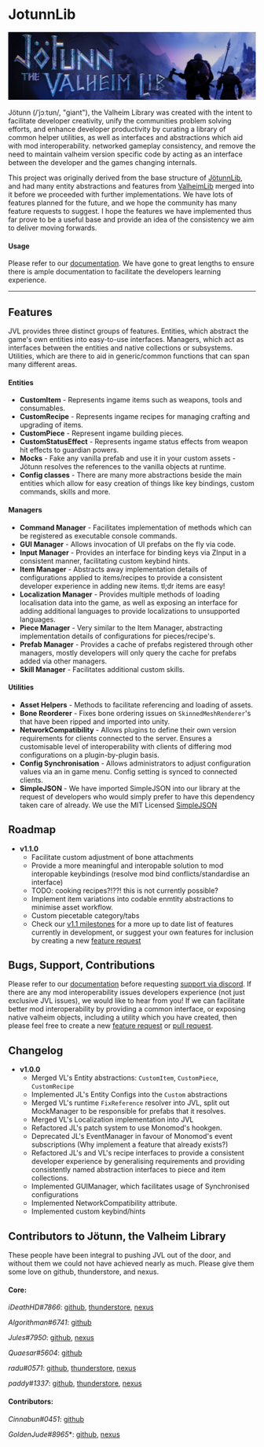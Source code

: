 ﻿# JotunnLib
![Banner](JotunnLib/Documentation/images/banner.png)

Jötunn (/ˈjɔːtʊn/, "giant"), the Valheim Library was created with the intent to facilitate developer creativity, unify the communities problem solving efforts, and enhance developer productivity by curating a library of common helper utilities, as well as interfaces and abstractions which aid with mod interoperability. networked gameplay consistency, and remove the need to maintain valheim version specific code by acting as an interface between the developer and the games changing internals.

This project was originally derived from the base structure of [JötunnLib](https://github.com/jotunnlib/jotunnlib), and had many entity abstractions and features from [ValheimLib](https://github.com/Valheim-Modding/ValheimLib) merged into it before we proceeded with further implementations. We have lots of features planned for the future, and we hope the community has many feature requests to suggest. I hope the features we have implemented thus far prove to be a useful base and provide an idea of the consistency we aim to deliver moving forwards.

#### Usage
Please refer to our [documentation](https://valheim-modding.github.io/Jotunn/). We have gone to great lengths to ensure there is ample documentation to facilitate the developers learning experience.

________________

## Features
JVL provides three distinct groups of features. Entities, which abstract the game's own entities into easy-to-use interfaces. Managers, which act as interfaces between the entities and native collections or subsystems. Utilities, which are there to aid in generic/common functions that can span many different areas.

#### Entities
- **CustomItem** - Represents ingame items such as weapons, tools and consumables.
- **CustomRecipe** - Represents ingame recipes for managing crafting and upgrading of items.
- **CustomPiece** - Represent ingame building pieces.
- **CustomStatusEffect** - Represents ingame status effects from weapon hit effects to guardian powers.
- **Mocks** - Fake any vanilla prefab and use it in your custom assets - Jötunn resolves the references to the vanilla objects at runtime.
- **Config classes** - There are many more abstractions beside the main entities which allow for easy creation of things like key bindings, custom commands, skills and more.

#### Managers
- **Command Manager** - Facilitates implementation of methods which can be registered as executable console commands.
- **GUI Manager** - Allows invocation of UI prefabs on the fly via code.
- **Input Manager** - Provides an interface for binding keys via ZInput in a consistent manner, facilitating custom keybind hints.
- **Item Manager** - Abstracts away implementation details of configurations applied to items/recipes to provide a consistent developer experience in adding new items. tl;dr items are easy!
- **Localization Manager** - Provides multiple methods of loading localisation data into the game, as well as exposing an interface for adding additional languages to provide localizations to unsupported languages.
- **Piece Manager** - Very similar to the Item Manager, abstracting implementation details of configurations for pieces/recipe's.
- **Prefab Manager** - Provides a cache of prefabs registered through other managers, mostly developers will only query the cache for prefabs added via other managers.
- **Skill Manager** - Facilitates additional custom skills.

#### Utilities
- **Asset Helpers** - Methods to facilitate referencing and loading of assets.
- **Bone Reorderer** - Fixes bone ordering issues on `SkinnedMeshRenderer`'s that have been ripped and imported into unity.
- **NetworkCompatibility** - Allows plugins to define their own version requirements for clients connected to the server. Ensures a customisable level of interoperability with clients of differing mod configurations on a plugin-by-plugin basis.
- **Config Synchronisation** - Allows administrators to adjust configuration values via an in game menu. Config setting is synced to connected clients.
- **SimpleJSON** - We have imported SimpleJSON into our library at the request of developers who would simply prefer to have this dependency taken care of already. We use the MIT Licensed [SimpleJSON](https://simplejson.readthedocs.io/en/latest/)

## Roadmap
- **v1.1.0**
  * Facilitate custom adjustment of bone attachments
  * Provide a more meaningful and interopable solution to mod interopable keybindings (resolve mod bind conflicts/standardise an interface)
  * TODO: cooking recipes?!??! this is not currently possible?
  * Implement item variations into codable enmtity abstractions to minimise asset workflow.
  * Custom piecetable category/tabs
  * Check our [v1.1 milestones](https://github.com/Valheim-Modding/Jotunn/milestone/2) for a more up to date list of features currently in development, or suggest your own features for inclusion by creating a new [feature request](https://github.com/Valheim-Modding/Jotunn/issues/new?assignees=&labels=&template=feature_request.md&title=%5BFEATURE%5D)

## Bugs, Support, Contributions
Please refer to our [documentation](https://valheim-modding.github.io/Jotunn/) before requesting [support via discord](https://discord.gg/DdUt6g7gyA). If there are any mod interoperability issues developers experience (not just exclusive JVL issues), we would like to hear from you! If we can facilitate better mod interoperability by providing a common interface, or exposing native valheim objects, including a utility which you have created, then please feel free to create a new [feature request](https://github.com/Valheim-Modding/Jotunn/issues/new?assignees=&labels=&template=feature_request.md&title=%5BFEATURE%5D) or [pull request](https://github.com/Valheim-Modding/Jotunn/pulls).

## Changelog

- **v1.0.0**
  * Merged VL's Entity abstractions: `CustomItem`, `CustomPiece`, `CustomRecipe`
  * Implemented JL's Entity Configs into the `Custom` abstractions
  * Merged VL's runtime `FixReference` resolver into JVL, split out MockManager to be responsible for prefabs that it resolves.
  * Merged VL's Localization implementation into JVL
  * Refactored JL's patch system to use Monomod's hookgen.
  * Deprecated JL's EventManager in favour of Monomod's event subscriptions (Why implement a feature that already exists?)
  * Refactored JL's and VL's recipe interfaces to provide a consistent developer experience by generalising requirements and providing consistently named abstraction interfaces to piece and item collections.
  * Implemented GUIManager, which facilitates usage of Synchronised configurations
  * Implemented NetworkCompatibility attribute.
  * Implemented custom keybind/hints 

## Contributors to Jötunn, the Valheim Library

These people have been integral to pushing JVL out of the door, and without them we could not have achieved nearly as much. Please give them some love on github, thunderstore, and nexus.

#### Core:

*iDeathHD#7866*: [github](https://github.com/xiaoxiao921), [thunderstore](https://valheim.thunderstore.io/package/xiaoxiao921/), [nexus]()

*Algorithman#6741*: [github](https://github.com/Algorithman)

*Jules#7950*: [github](https://github.com/sirskunkalot), [nexus](https://www.nexusmods.com/users/61184721)

*Quaesar#5604*: [github](https://github.com/RatikKapoor)

*radu#0571*: [github](https://github.com/raduschirliu), [thunderstore](https://valheim.thunderstore.io/package/radu/), [nexus](https://www.nexusmods.com/users/112072898)

*paddy#1337*: [github](https://github.com/paddywaan), [thunderstore](https://valheim.thunderstore.io/package/paddywan/), [nexus](https://valheim.thunderstore.io/package/ValheimModding/)

#### Contributors:

*Cinnabun#0451*: [github](https://github.com/capnbubs)

*GoldenJude#8965**: [github](https://github.com/GoldenJude), [nexus](https://www.nexusmods.com/users/48864143?tab=user+files)
